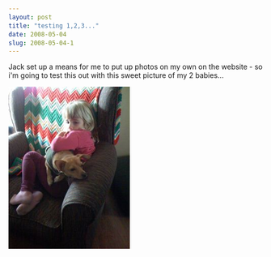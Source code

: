 ```yaml
---
layout: post
title: "testing 1,2,3..."
date: 2008-05-04
slug: 2008-05-04-1
---
```


Jack set up a means for me to put up photos on my own on the website - so i&apos;m going to test this out with this sweet picture of my 2 babies...

 ![](/images/assets/IMG_0103.jpg) 


